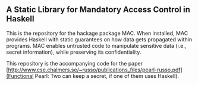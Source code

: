 ## A Static Library for Mandatory Access Control in Haskell

This is the repository for the hackage package MAC. When installed, MAC provides
Haskell with static guarantees on how data gets propagated within programs. MAC
enables untrusted code to manipulate sensitive data (i.e., secret information),
while preserving its confidentiality.

This repository is the accompanying code for the paper
 [http://www.cse.chalmers.se/~russo/publications_files/pearl-russo.pdf](Functional
 Pearl: Two can keep a secret, if one of them uses Haskell).
